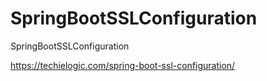# SpringBootSSLConfiguration
SpringBootSSLConfiguration

https://techielogic.com/spring-boot-ssl-configuration/
